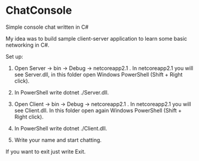 # ChatConsole
Simple console chat written in C#

My idea was to build sample client-server application to learn some basic networking in C#.

Set up:
1) Open Server -> bin -> Debug -> netcoreapp2.1 . In netcoreapp2.1 you will see Server.dll, 
in this folder open Windows PowerShell (Shift + Right click).

2) In PowerShell write dotnet ./Server.dll.

3) Open Client -> bin -> Debug -> netcoreapp2.1 . In netcoreapp2.1 you will see Client.dll.
In this folder open again Windows PowerShell (Shift + Right click).

4) In PowerShell write dotnet ./Client.dll.

5) Write your name and start chatting.

If you want to exit just write Exit.
